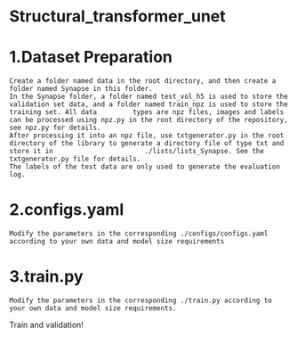 # Structural_transformer_unet
# 1.Dataset Preparation
    Create a folder named data in the root directory, and then create a folder named Synapse in this folder.
    In the Synapse folder, a folder named test_vol_h5 is used to store the validation set data, and a folder named train_npz is used to store the training set. All data         types are npz files, images and labels can be processed using npz.py in the root directory of the repository, see npz.py for details.
    After processing it into an npz file, use txtgenerator.py in the root directory of the library to generate a directory file of type txt and store it in                       ./lists/lists_Synapse. See the txtgenerator.py file for details.
    The labels of the test data are only used to generate the evaluation log.
# 2.configs.yaml
    Modify the parameters in the corresponding ./configs/configs.yaml according to your own data and model size requirements
# 3.train.py
    Modify the parameters in the corresponding ./train.py according to your own data and model size requirements.
Train and validation!
